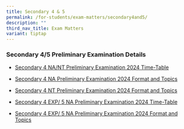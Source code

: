 ```yaml
---
title: Secondary 4 & 5
permalink: /for-students/exam-matters/secondary4and5/
description: ""
third_nav_title: Exam Matters
variant: tiptap
---
```

<h3>Secondary 4/5 Preliminary Examination Details</h3>
<ul data-tight="true" class="tight">
<li>
<p><a href="/files/For Students/Exam Matters/Sec 4 &amp; 5/1_4N_Preliminary_Exam_Timetable_2024.pdf" rel="noopener noreferrer nofollow" target="_blank">Secondary 4 NA/NT Preliminary Examination 2024 Time-Table</a>
</p>
</li>
<li>
<p><a href="/files/For Students/Exam Matters/Sec 4 &amp; 5/2_Sec_4_Normal_Academic_Preliminary_Exam_Format_and_Topics_2024.pdf" rel="noopener noreferrer nofollow" target="_blank">Secondary 4 NA Preliminary Examination 2024 Format and Topics</a>
</p>
</li>
<li>
<p><a href="/files/For Students/Exam Matters/Sec 4 &amp; 5/3_Sec_4_Normal_Technical_Preliminary_Exam_Format_and_Topics_2024.pdf" rel="noopener noreferrer nofollow" target="_blank">Secondary 4 NT Preliminary Examination 2024 Format and Topics</a>
</p>
</li>
<li>
<p><a href="/files/For Students/Exam Matters/Sec 4 &amp; 5/4__4E_5N_Preliminary_Exam_Timetable_2024.pdf" rel="noopener noreferrer nofollow" target="_blank">Secondary 4 EXP/ 5 NA Preliminary Examination 2024 Time-Table</a>
</p>
</li>
<li>
<p><a href="/files/For Students/Exam Matters/Sec 4 &amp; 5/5__Sec_4_Express_5_Normal_Academic_Preliminary_Exam_Format_and_Topics_2024.pdf" rel="noopener noreferrer nofollow" target="_blank">Secondary 4 EXP/ 5 NA Preliminary Examination 2024 Format and Topics</a>
</p>
</li>
</ul>
<p></p>